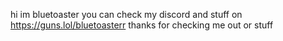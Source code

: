 hi im bluetoaster
you can check my discord and stuff on https://guns.lol/bluetoasterr
thanks for checking me out or stuff
